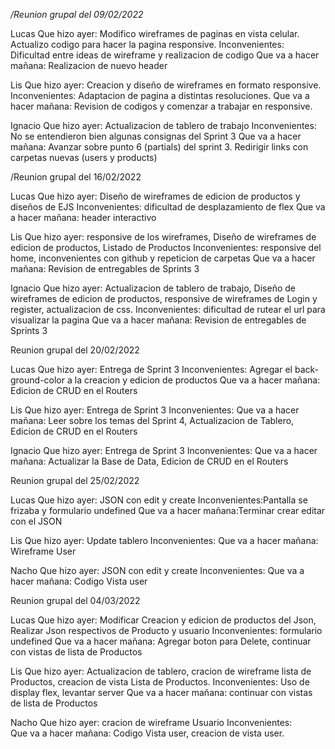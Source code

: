 */Reunion grupal del 09/02/2022*

Lucas
Que hizo ayer: Modifico wireframes  de paginas en vista celular. Actualizo codigo para hacer la pagina responsive.
Inconvenientes: Dificultad entre ideas de wireframe y realizacion de codigo
Que va a hacer mañana: Realizacion de nuevo header

Lis
Que hizo ayer: Creacion y diseño de wireframes en formato responsive.
Inconvenientes: Adaptacion de pagina a distintas resoluciones.
Que va a hacer mañana: Revision de codigos y comenzar a trabajar en responsive.

Ignacio
Que hizo ayer: Actualizacion de tablero de trabajo
Inconvenientes: No se entendieron bien algunas consignas del Sprint 3
Que va a hacer mañana: Avanzar sobre punto 6 (partials) del sprint 3. Redirigir links con carpetas nuevas (users y products)

/Reunion grupal del 16/02/2022

Lucas
Que hizo ayer: Diseño de wireframes de edicion de productos y diseños de EJS
Inconvenientes: dificultad de desplazamiento de flex
Que va a hacer mañana: header interactivo

Lis
Que hizo ayer: responsive de los wireframes, Diseño de wireframes de edicion de productos, Listado de Productos
Inconvenientes: responsive del home, inconvenientes con github y repeticion de carpetas
Que va a hacer mañana: Revision de entregables de Sprints 3

Ignacio
Que hizo ayer: Actualizacion de tablero de trabajo, Diseño de wireframes de edicion de productos, responsive de wireframes de Login y register, actualizacion de css.
Inconvenientes: dificultad de rutear el url para visualizar la pagina
Que va a hacer mañana: Revision de entregables de Sprints 3

Reunion grupal del 20/02/2022

Lucas 
Que hizo ayer: Entrega de Sprint 3 
Inconvenientes: Agregar el back-ground-color a la creacion y edicion de productos 
Que va a hacer mañana: Edicion de CRUD en el Routers

Lis 
Que hizo ayer: Entrega de Sprint 3 
Inconvenientes: 
Que va a hacer mañana: Leer sobre los temas del Sprint 4, Actualizacion de Tablero, Edicion de CRUD en el Routers

Ignacio 
Que hizo ayer: Entrega de Sprint 3 
Inconvenientes: 
Que va a hacer mañana: Actualizar la Base de Data, Edicion de CRUD en el Routers

Reunion grupal del 25/02/2022

Lucas 
Que hizo ayer: JSON con edit y create 
Inconvenientes:Pantalla se frizaba y formulario undefined
Que va a hacer mañana:Terminar crear editar con el JSON

Lis
Que hizo ayer: Update tablero
Inconvenientes: 
Que va a hacer mañana: Wireframe User

Nacho
Que hizo ayer: JSON con edit y create 
Inconvenientes: 
Que va a hacer mañana: Codigo Vista user

Reunion grupal del 04/03/2022

Lucas 
Que hizo ayer: Modificar Creacion y edicion de productos del Json, Realizar Json respectivos de Producto y usuario
Inconvenientes:  formulario undefined
Que va a hacer mañana: Agregar boton para Delete, continuar con vistas de lista de Productos

Lis
Que hizo ayer: Actualizacion de tablero, cracion de wireframe lista de Productos, creacion de vista Lista de Productos.
Inconvenientes: Uso de display flex, levantar server
Que va a hacer mañana: continuar con vistas de lista de Productos

Nacho
Que hizo ayer:  cracion de wireframe Usuario
Inconvenientes:  
Que va a hacer mañana: Codigo Vista user, creacion de vista user.
